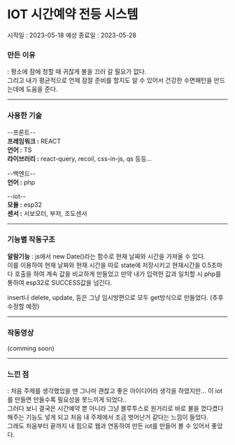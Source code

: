 # IOT 시간예약 전등 시스템
시작일 : 2023-05-18
예상 종료일 : 2023-05-28


### 만든 이유
: 평소에 잠에 청할 때 귀찮게 불을 끄러 갈 필요가 없다. <br />그리고 내가 평균적으로 언제 잠잘 준비를 할지도 알 수 있어서 건강한 수면패턴을 만드는데에 도움을 준다.

<hr />

### 사용한 기술
--프론트--<br />
<strong>프레임워크 :</strong> REACT<br />
<strong>언어 :</strong> TS<br />
<strong>라이브러리 :</strong> react-query,   recoil,   css-in-js,   qs 등등...<br />

--백엔드--<br />
<strong>언어 :</strong> php<br />

--iot--<br />
<strong>모듈 :</strong> esp32<br />
<strong>센서 :</strong> 서보모터, 부저, 조도센서<br />

<hr />

### 기능별 작동구조
**알람기능** : js에서 new Date()라는 함수로 현재 날짜와 시간을 가져올 수 있다. <br /> 이를 이용하여 현재 날짜와 현재 시간을 따로 state에 저장시키고 현재시간을 0.5초마다 호출을 하여 계속 값을 비교하게 만들었고 만약 내가 입력한 값과 일치할 시 php를 통하여 esp32로 SUCCESS값을 넘긴다. 

insert나 delete, update, 등은 그냥 임시방편으로 모두 get방식으로 만들었다. (추후 수정할 예정)

<hr />

### 작동영상
(comming soon)


<hr />

### 느낀 점
: 처음 주제를 생각했었을 땐 그나마 괜찮고 좋은 아이디어라 생각을 하였지만... 이 iot를 만들면 만들수록 필요성을 못느끼게 되었다.. <br />
그러다 보니 결국은 시간예약 뿐 아니라 그냥 블루투스로 원거리로 바로 불을 껐다켰다 해주는 기능도 넣게 되고 처음 내 주제에서 조금 벗어난거 같다는 느낌이 들었다.<br />
그래도 처음부터 끝까지 내 힘으로 웹과 연동하여 만든 iot를 만들어 볼 수 있어서 좋았다.
